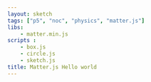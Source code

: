 ```yaml
---
layout: sketch
tags: ["p5", "noc", "physics", "matter.js"]
libs: 
    - matter.min.js
scripts : 
    - box.js
    - circle.js
    - sketch.js
title: Matter.js Hello world
---
```

